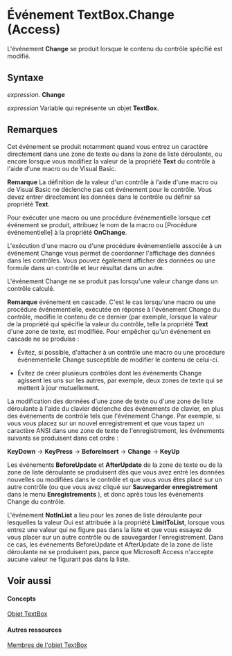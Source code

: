 
# Événement TextBox.Change (Access)

L'événement  **Change** se produit lorsque le contenu du contrôle spécifié est modifié.


## Syntaxe

 _expression_. **Change**

 _expression_ Variable qui représente un objet **TextBox**.


## Remarques

Cet événement se produit notamment quand vous entrez un caractère directement dans une zone de texte ou dans la zone de liste déroulante, ou encore lorsque vous modifiez la valeur de la propriété  **Text** du contrôle à l'aide d'une macro ou de Visual Basic.


 **Remarque**  La définition de la valeur d'un contrôle à l'aide d'une macro ou de Visual Basic ne déclenche pas cet événement pour le contrôle. Vous devez entrer directement les données dans le contrôle ou définir sa propriété  **Text**.

Pour exécuter une macro ou une procédure événementielle lorsque cet événement se produit, attribuez le nom de la macro ou [Procédure événementielle] à la propriété  **OnChange**.

L'exécution d'une macro ou d'une procédure événementielle associée à un événement Change vous permet de coordonner l'affichage des données dans les contrôles. Vous pouvez également afficher des données ou une formule dans un contrôle et leur résultat dans un autre.

L'événement Change ne se produit pas lorsqu'une valeur change dans un contrôle calculé.


 **Remarque**  événement en cascade. C'est le cas lorsqu'une macro ou une procédure événementielle, exécutée en réponse à l'événement Change du contrôle, modifie le contenu de ce dernier (par exemple, lorsque la valeur de la propriété qui spécifie la valeur du contrôle, telle la propriété  **Text** d'une zone de texte, est modifiée. Pour empêcher qu'un événement en cascade ne se produise :


- Évitez, si possible, d'attacher à un contrôle une macro ou une procédure événementielle Change susceptible de modifier le contenu de celui-ci.
    
- Évitez de créer plusieurs contrôles dont les événements Change agissent les uns sur les autres, par exemple, deux zones de texte qui se mettent à jour mutuellement.
    
La modification des données d'une zone de texte ou d'une zone de liste déroulante à l'aide du clavier déclenche des événements de clavier, en plus des événements de contrôle tels que l'événement Change. Par exemple, si vous vous placez sur un nouvel enregistrement et que vous tapez un caractère ANSI dans une zone de texte de l'enregistrement, les événements suivants se produisent dans cet ordre :

 **KeyDown** → **KeyPress** → **BeforeInsert** → **Change** → **KeyUp**

Les événements  **BeforeUpdate** et **AfterUpdate** de la zone de texte ou de la zone de liste déroulante se produisent dès que vous avez entré les données nouvelles ou modifiées dans le contrôle et que vous vous êtes placé sur un autre contrôle (ou que vous avez cliqué sur **Sauvegarder enregistrement** dans le menu **Enregistrements** ), et donc après tous les événements Change du contrôle.

L'événement  **NotInList** a lieu pour les zones de liste déroulante pour lesquelles la valeur Oui est attribuée à la propriété **LimitToList**, lorsque vous entrez une valeur qui ne figure pas dans la liste et que vous essayez de vous placer sur un autre contrôle ou de sauvegarder l'enregistrement. Dans ce cas, les événements BeforeUpdate et AfterUpdate de la zone de liste déroulante ne se produisent pas, parce que Microsoft Access n'accepte aucune valeur ne figurant pas dans la liste.


## Voir aussi


#### Concepts


[Objet TextBox](d74fbe9a-0d40-7d28-956f-a2bfd0cfee45.md)
#### Autres ressources


[Membres de l'objet TextBox](bb55abbc-902e-fc2d-bdff-063c55426cd0.md)